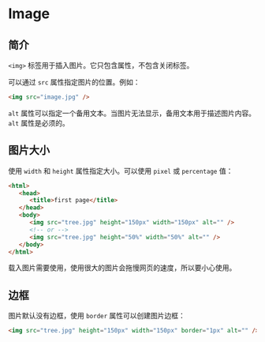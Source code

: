 # Image

## 简介

`<img>` 标签用于插入图片。它只包含属性，不包含关闭标签。

可以通过 `src` 属性指定图片的位置。例如：

```html
<img src="image.jpg" />
```

`alt` 属性可以指定一个备用文本。当图片无法显示，备用文本用于描述图片内容。`alt` 属性是必须的。

## 图片大小

使用 `width` 和 `height` 属性指定大小。可以使用 `pixel` 或 `percentage` 值：

```html
<html>
   <head>
      <title>first page</title>
   </head>
   <body>
      <img src="tree.jpg" height="150px" width="150px" alt="" />
      <!-- or -->
      <img src="tree.jpg" height="50%" width="50%" alt="" />
   </body>
</html>
```

载入图片需要使用，使用很大的图片会拖慢网页的速度，所以要小心使用。

## 边框

图片默认没有边框，使用 `border` 属性可以创建图片边框：

```html
<img src="tree.jpg" height="150px" width="150px" border="1px" alt="" />
```

